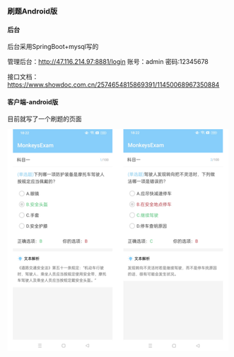 
### 刷题Android版

#### 后台
后台采用SpringBoot+mysql写的

管理后台：http://47.116.214.97:8881/login
账号：admin
密码:12345678

接口文档：https://www.showdoc.com.cn/2574654815869391/11450068967350884

#### 客户端-android版
目前就写了一个刷题的页面

 <img src="https://raw.githubusercontent.com/xkdaq/MonkeysExam/master/image/image_ex1.jpg" width="500" height="500" />




